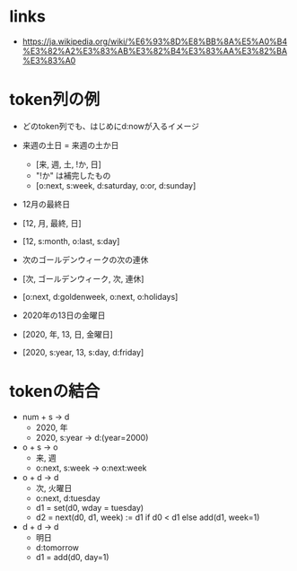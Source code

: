 # links
- https://ja.wikipedia.org/wiki/%E6%93%8D%E8%BB%8A%E5%A0%B4%E3%82%A2%E3%83%AB%E3%82%B4%E3%83%AA%E3%82%BA%E3%83%A0

# token列の例
- どのtoken列でも、はじめにd:nowが入るイメージ
- 来週の土日 = 来週の土か日
  - [来, 週, 土, !か, 日]
  - "!か" は補完したもの
  - [o:next, s:week, d:saturday, o:or, d:sunday]

- 12月の最終日
 - [12, 月, 最終, 日]
 - [12, s:month, o:last, s:day]

- 次のゴールデンウィークの次の連休
 - [次, ゴールデンウィーク, 次, 連休]
 - [o:next, d:goldenweek, o:next, o:holidays]

- 2020年の13日の金曜日
 - [2020, 年, 13, 日, 金曜日]
 - [2020, s:year, 13, s:day, d:friday]

# tokenの結合
- num + s -> d
  - 2020, 年
  - 2020, s:year -> d:(year=2000)
- o + s -> o
  - 来, 週
  - o:next, s:week -> o:next:week
- o + d -> d
  - 次, 火曜日
  - o:next, d:tuesday
  - d1 = set(d0, wday = tuesday)
  - d2 = next(d0, d1, week) := d1 if d0 < d1 else add(d1, week=1)
- d + d -> d
  - 明日
  - d:tomorrow
  - d1 = add(d0, day=1)
